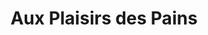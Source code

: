 ---
title: "Aux Plaisirs des Pains"
url: /goetzenbruck/aux-plaisirs-des-pains/
shop: boulangerie
---
